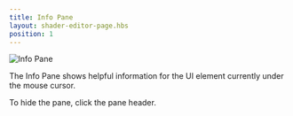 ```yaml
---
title: Info Pane
layout: shader-editor-page.hbs
position: 1
---
```


![Info Pane][1]

The Info Pane shows helpful information for the UI element currently under the mouse cursor.

To hide the pane, click the pane header.

[1]: /images/shader-editor/info-pane.png
